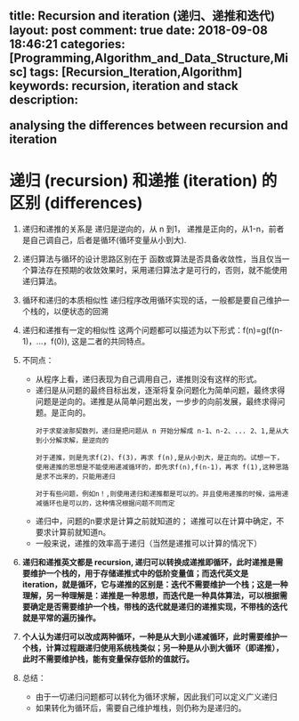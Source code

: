 title: Recursion and iteration (递归、递推和迭代) 
layout: post
comment: true
date: 2018-09-08 18:46:21
categories: [Programming,Algorithm_and_Data_Structure,Misc]
tags: [Recursion_Iteration,Algorithm]
keywords: recursion, iteration and stack
description: <div class="note info"><p>analysing the differences between recursion and iteration</p></div>
---


# 递归 (recursion) 和递推 (iteration) 的区别 (differences)

1. 递归和递推的关系是
    递归是逆向的，从 n 到1， 递推是正向的，从1-n，前者是自己调自己，后者是循环(循环变量从小到大).
3. 递归算法与循环的设计思路区别在于
    函数或算法是否具备收敛性，当且仅当一个算法存在预期的收敛效果时，采用递归算法才是可行的，否则，就不能使用递归算法。
4. 循环和递归的本质相似性
    递归程序改用循环实现的话，一般都是要自己维护一个栈的，以便状态的回溯
5. 递归和递推有一定的相似性
    这两个问题都可以描述为以下形式：f(n)=g(f(n-1)，…，f(0)), 这是二者的共同特点。
6. 不同点：
    * 从程序上看，递归表现为自己调用自己，递推则没有这样的形式。
    * 递归是从问题的最终目标出发，逐渐将复杂问题化为简单问题，最终求得问题是逆向的。递推是从简单问题出发，一步步的向前发展，最终求得问题。是正向的。
        ```
        对于求斐波那契数列，递归是把问题从 n 开始分解成 n-1、n-2、... 2、1,是从大到小分解求解，是逆向的
        
        对于递推，则是先求f(2)、f(3)，再求 f(n),是从小到大，是正向的。试想一下，使用递推的思想是不能使用递减循环的，即先求f(n),f(n-1)，再求 f(1),这种思路是求不出来的，只能用递归
        
        对于有些问题，例如n！,则使用递归和递推都是可以的。并且使用递推的时候，运用递减循环也是可以的，这种情况根据问题不同而定
        ```
    * 递归中，问题的n要求是计算之前就知道的；
     递推可以在计算中确定，不要求计算前就知道n。
    * 一般来说，递推的效率高于递归（当然是递推可以计算的情况下）

1. **递归和递推英文都是 recursion, 递归可以转换成递推即循环，此时递推是需要维护一个栈的，用于存储递推式中的低阶变量值；而迭代英文是 iteration，就是循环，它与递推的区别是：迭代不需要维护一个栈；这是一种理解，另一种理解是：递推是一种思想，而迭代是一种具体算法，可以根据需要确定是否需要维护一个栈，带栈的迭代就是递归的递推实现，不带栈的迭代就是平常的遍历操作。**
8. **个人认为递归可以改成两种循环，一种是从大到小递减循环，此时需要维护一个栈，计算过程跟递归使用系统栈类似；另一种是从小到大循环（即递推），此时不需要维护栈，能有变量保存低阶的值就行。**
9. 总结： 
    * 由于一切递归问题都可以转化为循环求解，因此我们可以定义广义递归
    * 如果转化为循环后，需要自己维护堆栈，则仍称为是递归的。       
